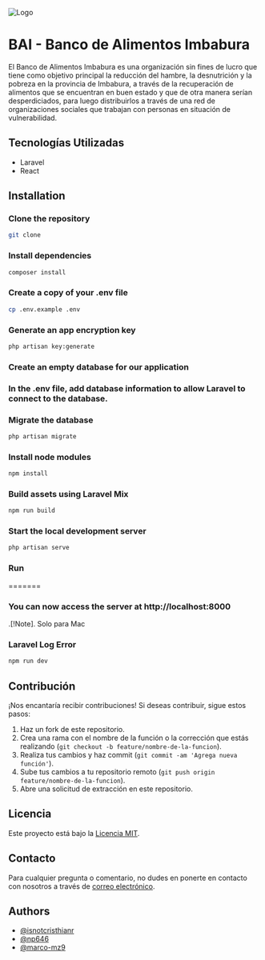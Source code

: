 
![Logo](https://39661411.fs1.hubspotusercontent-na1.net/hub/39661411/hubfs/marca-Banco-Alimentos-Imbabura-BADI-1.png?width=270&height=75&name=marca-Banco-Alimentos-Imbabura-BADI-1.png)


# BAI - Banco de Alimentos Imbabura

El Banco de Alimentos Imbabura es una organización sin fines de lucro que tiene como objetivo principal la reducción del hambre, la desnutrición y la pobreza en la provincia de Imbabura, a través de la recuperación de alimentos que se encuentran en buen estado y que de otra manera serían desperdiciados, para luego distribuirlos a través de una red de organizaciones sociales que trabajan con personas en situación de vulnerabilidad.


## Tecnologías Utilizadas
- Laravel
- React

## Installation

### Clone the repository

```bash
git clone 
```

### Install dependencies

```bash
composer install
```

### Create a copy of your .env file

```bash
cp .env.example .env
```

### Generate an app encryption key

```bash
php artisan key:generate
```

### Create an empty database for our application

### In the .env file, add database information to allow Laravel to connect to the database.

### Migrate the database

```bash
php artisan migrate
```

### Install node modules

```bash
npm install
```

### Build assets using Laravel Mix

```bash
npm run build
```

### Start the local development server

```bash
php artisan serve
```

### Run
=======
### You can now access the server at http://localhost:8000

.[!Note].
Solo para Mac

### Laravel Log Error

```bash
npm run dev
```
## Contribución
¡Nos encantaría recibir contribuciones! Si deseas contribuir, sigue estos pasos:
1. Haz un fork de este repositorio.
2. Crea una rama con el nombre de la función o la corrección que estás realizando (`git checkout -b feature/nombre-de-la-funcion`).
3. Realiza tus cambios y haz commit (`git commit -am 'Agrega nueva función'`).
4. Sube tus cambios a tu repositorio remoto (`git push origin feature/nombre-de-la-funcion`).
5. Abre una solicitud de extracción en este repositorio.

## Licencia
Este proyecto está bajo la [Licencia MIT](LICENSE).
## Contacto
Para cualquier pregunta o comentario, no dudes en ponerte en contacto con nosotros a través de [correo electrónico](cdrecalde@pucesi.edu.ec).



## Authors

- [@isnotcristhianr](https://github.com/Isnotcristhianr)
- [@np646](https://github.com/np646)
- [@marco-mz9](https://github.com/marco-mz9) 
 




